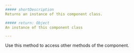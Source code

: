 ```yaml
---
##### shortDescription
Returns an instance of this component class.

##### return: Object
An instance of this component class

---
```

Use this method to access other methods of the component.